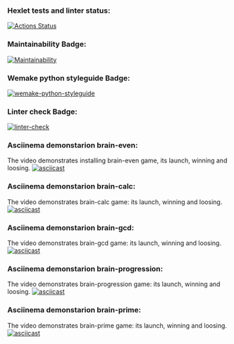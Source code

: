 ### Hexlet tests and linter status:
[![Actions Status](https://github.com/Corrosion667/python-project-lvl1/workflows/hexlet-check/badge.svg)](https://github.com/Corrosion667/python-project-lvl1/actions)

### Maintainability Badge:
[![Maintainability](https://api.codeclimate.com/v1/badges/a99a88d28ad37a79dbf6/maintainability)](https://codeclimate.com/github/Corrosion667/python-project-lvl1)

### Wemake python styleguide Badge:
[![wemake-python-styleguide](https://img.shields.io/badge/style-wemake-000000.svg)](https://github.com/wemake-services/wemake-python-styleguide)

### Linter check Badge:
[![linter-check](https://github.com/Corrosion667/python-project-lvl1/actions/workflows/linter-check.yml/badge.svg)](https://github.com/Corrosion667/python-project-lvl1/actions/workflows/linter-check.yml)

### Asciinema demonstarion brain-even:
The video demonstrates installing brain-even game, its launch, winning and loosing.
[![asciicast](https://asciinema.org/a/HHUWw21Ng85MslnAC3nU3yKBZ.svg)](https://asciinema.org/a/HHUWw21Ng85MslnAC3nU3yKBZ)

### Asciinema demonstarion brain-calc:
The video demonstrates brain-calc game: its launch, winning and loosing.
[![asciicast](https://asciinema.org/a/p7dInmOwt4SSdAW6TPr4u3BUc.svg)](https://asciinema.org/a/p7dInmOwt4SSdAW6TPr4u3BUc)

### Asciinema demonstarion brain-gcd:
The video demonstrates brain-gcd game: its launch, winning and loosing.
[![asciicast](https://asciinema.org/a/s1o9Sh0k4hNlcqBvaXiKKbBgd.svg)](https://asciinema.org/a/s1o9Sh0k4hNlcqBvaXiKKbBgd)

### Asciinema demonstarion brain-progression:
The video demonstrates brain-progression game: its launch, winning and loosing.
[![asciicast](https://asciinema.org/a/LO3YCXgU661w6UYTn7EptRzjB.svg)](https://asciinema.org/a/LO3YCXgU661w6UYTn7EptRzjB)

### Asciinema demonstarion brain-prime:
The video demonstrates brain-prime game: its launch, winning and loosing.
[![asciicast](https://asciinema.org/a/QjZhNkXdQDAa344GQpLb6DOdy.svg)](https://asciinema.org/a/QjZhNkXdQDAa344GQpLb6DOdy)